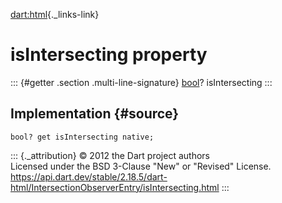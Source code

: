 [dart:html](../../dart-html/dart-html-library){._links-link}

isIntersecting property
=======================

::: {#getter .section .multi-line-signature}
[bool](../../dart-core/bool-class)? isIntersecting
:::

Implementation {#source}
--------------

``` {.language-dart data-language="dart"}
bool? get isIntersecting native;
```

::: {._attribution}
© 2012 the Dart project authors\
Licensed under the BSD 3-Clause \"New\" or \"Revised\" License.\
<https://api.dart.dev/stable/2.18.5/dart-html/IntersectionObserverEntry/isIntersecting.html>
:::
